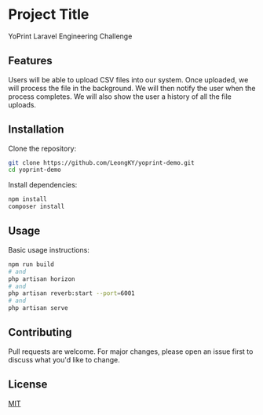 
# Project Title

YoPrint Laravel Engineering Challenge

## Features

Users will be able to upload CSV files into our system. Once uploaded, we will process the file in the background. 
We will then notify the user when the process completes. We will also show the user a history of all the file uploads.

## Installation

Clone the repository:

```bash
git clone https://github.com/LeongKY/yoprint-demo.git
cd yoprint-demo
```

Install dependencies:

```bash
npm install
composer install
```

## Usage

Basic usage instructions:

```bash
npm run build
# and
php artisan horizon
# and
php artisan reverb:start --port=6001
# and
php artisan serve
```

## Contributing

Pull requests are welcome. For major changes, please open an issue first to discuss what you'd like to change.

## License

[MIT](LICENSE)
